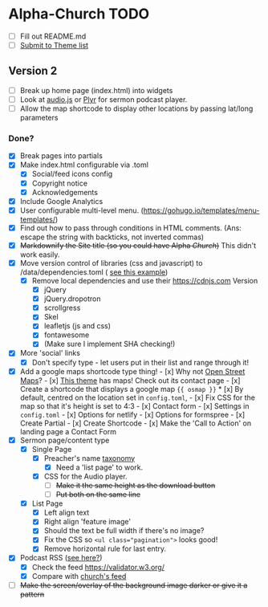 # Alpha-Church TODO
- [ ] Fill out README.md
- [ ] [Submit to Theme list](https://github.com/gohugoio/hugoThemes/blob/master/README.md)

## Version 2
- [ ] Break up home page (index.html) into widgets
- [ ] Look at [audio.js](https://kolber.github.io/audiojs/) or [Plyr](https://plyr.io/) for sermon podcast player.
- [ ] Allow the map shortcode to display other locations by passing lat/long parameters

### Done?
- [x] Break pages into partials
- [x] Make index.html configurable via .toml
  - [x] Social/feed icons config
  - [x] Copyright notice
  - [x] Acknowledgements
- [x] Include Google Analytics
- [x] User configurable multi-level menu. (https://gohugo.io/templates/menu-templates/)
- [x] Find out how to pass through conditions in HTML comments. (Ans: escape the string with backticks, not inverted commas)
- [x] ~~Markdownify the Site title (so you could have Alpha *Church*)~~ This didn't work easily.
- [x] Move version control of libraries (css and javascript) to /data/dependencies.toml ( [see this example](https://github.com/gcushen/hugo-academic/blob/master/data/sri.toml))
  - [x] Remove local dependencies and use their https://cdnjs.com Version
    - [x] jQuery
    - [x] jQuery.dropotron
    - [x] scrollgress
    - [x] Skel
    - [x] leafletjs (js and css)
    - [x] fontawesome
    - [x] (Make sure I implement SHA checking!)
- [x] More 'social' links
  - [x] Don't specify type - let users put in their list and range through it!
- [x] Add a google maps shortcode type thing!
      - [x] Why not [Open Street Maps](https://leafletjs.com/examples/quick-start/)?
      - [x] [This theme](https://github.com/devcows/hugo-universal-theme) has maps! Check out its contact page
      - [x] Create a shortcode that displays a google map `{{ osmap }}`
        * [x] By default, centred on the location set in `config.toml`,
      - [x] Fix CSS for the map so that it's height is set to 4:3
      - [x] Contact form
        - [x] Settings in `config.toml`
          - [x] Options for netlify
          - [x] Options for formspree
        - [x] Create Partial
        - [x] Create Shortcode
        - [x] Make the 'Call to Action' on landing page a Contact Form
- [x] Sermon page/content type
    - [x] Single Page
      - [x] Preacher's name [taxonomy](https://gohugo.io/content-management/taxonomies#what-is-a-taxonomy)
        - [x] Need a 'list page' to work.
      - [x] CSS for the Audio player.
        - [ ] ~~Make it the same height as the download button~~
        - [ ] ~~Put both on the same line~~
    - [x] List Page
      - [x] Left align text
      - [x] Right align 'feature image'
      - [x] Should the text be full width if there's no image?
      - [x] Fix the CSS so `<ul class="pagination">` looks good!
      - [x] Remove horizontal rule for last entry.
- [x] Podcast RSS ([see here?](https://discourse.gohugo.io/t/need-to-create-a-podcast-friendly-rss-feed/1727/12))
  - [x] Check the feed https://validator.w3.org/
  - [x] Compare with [church's feed](https://validator.w3.org/feed/check.cgi?url=http%3A%2F%2Ffeeds.feedburner.com%2FGympiePresbyterianChurch)
- [ ] ~~Make the screen/overlay of the background image darker or give it a pattern~~
